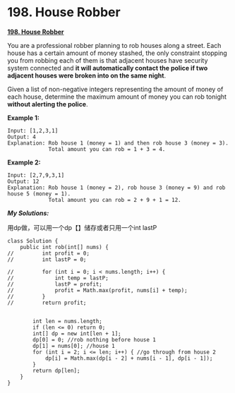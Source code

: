 # 198. House Robber

[ **198. House Robber**](https://leetcode.com/problems/house-robber/description/)

You are a professional robber planning to rob houses along a street. Each house has a certain amount of money stashed, the only constraint stopping you from robbing each of them is that adjacent houses have security system connected and **it will automatically contact the police if two adjacent houses were broken into on the same night**.

Given a list of non-negative integers representing the amount of money of each house, determine the maximum amount of money you can rob tonight **without alerting the police**.

**Example 1:**

```text
Input: [1,2,3,1]
Output: 4
Explanation: Rob house 1 (money = 1) and then rob house 3 (money = 3).
             Total amount you can rob = 1 + 3 = 4.
```

**Example 2:**

```text
Input: [2,7,9,3,1]
Output: 12
Explanation: Rob house 1 (money = 2), rob house 3 (money = 9) and rob house 5 (money = 1).
             Total amount you can rob = 2 + 9 + 1 = 12.
```

_**My Solutions:**_

用dp做，可以用一个dp【】储存或者只用一个int lastP

```text
class Solution {
    public int rob(int[] nums) {
//         int profit = 0;
//         int lastP = 0;
        
//         for (int i = 0; i < nums.length; i++) {
//             int temp = lastP;
//             lastP = profit;
//             profit = Math.max(profit, nums[i] + temp);
//         }
//         return profit;
        
        
        int len = nums.length;
        if (len <= 0) return 0;
        int[] dp = new int[len + 1];
        dp[0] = 0; //rob nothing before house 1
        dp[1] = nums[0]; //house 1
        for (int i = 2; i <= len; i++) { //go through from house 2
            dp[i] = Math.max(dp[i - 2] + nums[i - 1], dp[i - 1]);
        }
        return dp[len];
    }
}
```

